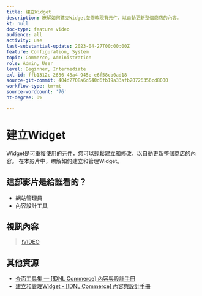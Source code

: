 ```yaml
---
title: 建立Widget
description: 瞭解如何建立Widget並修改現有元件，以自動更新整個商店的內容。
kt: null
doc-type: feature video
audience: all
activity: use
last-substantial-update: 2023-04-27T00:00:00Z
feature: Configuration, System
topic: Commerce, Administration
role: Admin, User
level: Beginner, Intermediate
exl-id: ffb1312c-2686-48a4-945e-e6f58cb0ad18
source-git-commit: 404d2708a6d540d6fb19a33afb20726356cd8000
workflow-type: tm+mt
source-wordcount: '76'
ht-degree: 0%

---
```


# 建立Widget

Widget是可重複使用的元件，您可以輕鬆建立和修改，以自動更新整個商店的內容。 在本影片中，瞭解如何建立和管理Widget。

## 這部影片是給誰看的？

- 網站管理員
- 內容設計工具

## 視訊內容

>[!VIDEO](https://video.tv.adobe.com/v/343786?quality=12&learn=on)

## 其他資源

- [介面工具集 —  [!DNL Commerce] 內容與設計手冊](https://experienceleague.adobe.com/docs/commerce-admin/content-design/elements/widgets/widgets.html)
- [建立和管理Widget - [!DNL Commerce] 內容與設計手冊](https://experienceleague.adobe.com/docs/commerce-admin/content-design/elements/widgets/widget-create.html)
